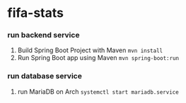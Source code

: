 # fifa-stats

### run backend service
1. Build Spring Boot Project with Maven
	`mvn install`
2. Run Spring Boot app using Maven
	`mvn spring-boot:run`
	
### run database service
1. run MariaDB on Arch
    `systemctl start mariadb.service`
